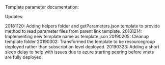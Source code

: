 Template parameter documentation:

Updates:

20181120: Adding helpers folder and getParameters.json template to provide method to read parameter files from parent link template.
20181214: Implementing new template name as template.json
20190205: Cleanup template folder
20190302: Transformed the template to be resourcegroup deployed rather than subscription level deployed.
20190323: Adding a short sleep delay to help with issues due to azure starting peering before vnets are fully deployed.